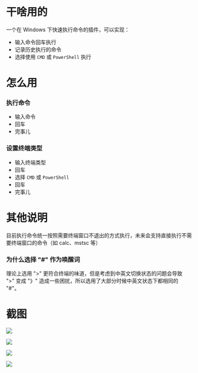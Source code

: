 # 干啥用的

一个在 Windows 下快速执行命令的插件，可以实现：

- 输入命令回车执行
- 记录历史执行的命令
- 选择使用 ```CMD``` 或 ```PowerShell``` 执行

# 怎么用

### 执行命令

- 输入命令
- 回车
- 完事儿

### 设置终端类型

- 输入终端类型
- 回车
- 选择 ```CMD``` 或 ```PowerShell```
- 回车
- 完事儿

# 其他说明

目前执行命令统一按照需要终端窗口不退出的方式执行，未来会支持直接执行不需要终端窗口的命令（如 calc、mstsc 等）

### 为什么选择 "#" 作为唤醒词

理论上选用 ">" 更符合终端的味道，但是考虑到中英文切换状态的问题会导致 ">" 变成 "》" 造成一些困扰，所以选用了大部分时候中英文状态下都相同的 "#"。

# 截图

![](https://upload-save-1251792221.cos.ap-shanghai.myqcloud.com/execCmd/1.png?imageMogr2/thumbnail/800x/format/webp/interlace/1/quality/100|watermark/2/text/QFNpbGVuY2VyTCAtIFYyQy50ZWNo/font/bXN5aGJkLnR0Zg/fontsize/16/fill/I2ZmZmZmZg/dissolve/70/gravity/southeast/dx/10/dy/10)

![](https://upload-save-1251792221.cos.ap-shanghai.myqcloud.com/execCmd/2.png?imageMogr2/thumbnail/800x/format/webp/interlace/1/quality/100|watermark/2/text/QFNpbGVuY2VyTCAtIFYyQy50ZWNo/font/bXN5aGJkLnR0Zg/fontsize/16/fill/I2ZmZmZmZg/dissolve/70/gravity/southeast/dx/10/dy/10)

![](https://upload-save-1251792221.cos.ap-shanghai.myqcloud.com/execCmd/3.png?imageMogr2/thumbnail/800x/format/webp/interlace/1/quality/100|watermark/2/text/QFNpbGVuY2VyTCAtIFYyQy50ZWNo/font/bXN5aGJkLnR0Zg/fontsize/16/fill/I2ZmZmZmZg/dissolve/70/gravity/southeast/dx/10/dy/10)

![](https://upload-save-1251792221.cos.ap-shanghai.myqcloud.com/execCmd/4.png?imageMogr2/thumbnail/800x/format/webp/interlace/1/quality/100|watermark/2/text/QFNpbGVuY2VyTCAtIFYyQy50ZWNo/font/bXN5aGJkLnR0Zg/fontsize/16/fill/I2ZmZmZmZg/dissolve/70/gravity/southeast/dx/10/dy/10)
